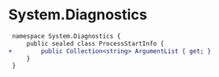 # System.Diagnostics

``` diff
 namespace System.Diagnostics {
     public sealed class ProcessStartInfo {
+        public Collection<string> ArgumentList { get; }
     }
 }
```
